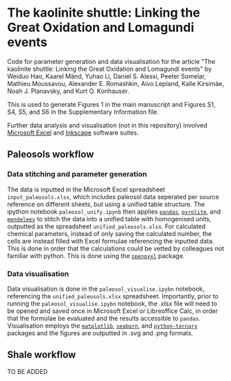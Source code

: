 # The kaolinite shuttle: Linking the Great Oxidation and Lomagundi events

Code for parameter generation and data visualisation for the article "The kaolinite shuttle: Linking the Great Oxidation and Lomagundi events" by Weiduo Hao, Kaarel Mänd, Yuhao Li, Daniel S. Alessi, Peeter Somelar, Mathieu Moussavou, Alexander E. Romashkin, Aivo Lepland, Kalle Kirsimäe, Noah J. Planavsky, and Kurt O. Konhauser.

This is used to generate Figures 1 in the main manuscript and Figures S1, S4, S5, and S6 in the Supplementary Information file.

Further data analysis and visualisation (not in this repository) involved [Microsoft Excel](https://www.microsoft.com/en-us/microsoft-365/excel) and [Inkscape](https://inkscape.org/) software suites.

## Paleosols workflow

### Data stitching and parameter generation

The data is inputted in the Microsoft Excel spreadsheet `input_paleosols.xlsx`, which includes paleosol data seperated per source reference on different sheets, but using a unified table structure.
The ipython notebook `paleosol_unify.ipynb` then applies [`pandas`](https://github.com/pandas-dev/pandas), [`pyrolite`](https://github.com/morganjwilliams/pyrolite/), and [`mendeleev`](https://github.com/lmmentel/mendeleev) to stitch the data into a unified table with homogenised units, outputted as the spreadsheet `unified_paleosols.xlsx`.
For calculated chemical parameters, instead of only saving the calculated number, the cells are instead filled with Excel formulae referencing the inputted data.
This is done in order that the calculations could be vetted by colleagues not familiar with python.
This is done using the [`openpyxl`](https://foss.heptapod.net/openpyxl/openpyxl) package.

### Data visualisation

Data visualisation is done in the `paleosol_visualise.ipybn` notebook, referencing the `unified_paleosols.xlsx` spreadsheet.
Importantly, prior to running the `paleosol_visualise.ipybn` notebook, the .xlsx file will need to be opened and saved once in Microsoft Excel or Libreoffice Calc, in order that the formulae be evaluated and the results accessible to `pandas`.
Visualisation employs the [`matplotlib`](https://github.com/matplotlib/matplotlib), [`seaborn`](https://github.com/mwaskom/seaborn/), and [`python-ternary`](https://github.com/marcharper/python-ternary) packages and the figures are outputted in .svg and .png formats.

## Shale workflow

TO BE ADDED

